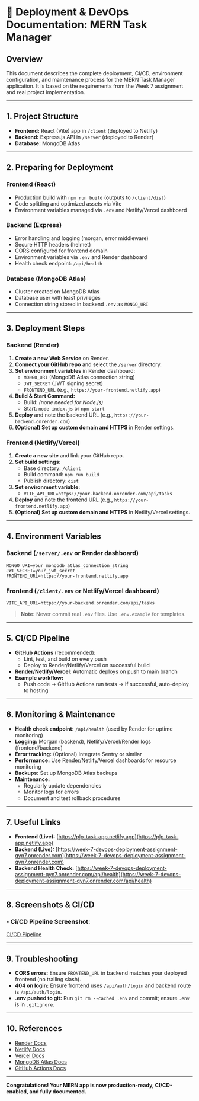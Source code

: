 # 🚀 Deployment & DevOps Documentation: MERN Task Manager

## Overview
This document describes the complete deployment, CI/CD, environment configuration, and maintenance process for the MERN Task Manager application. It is based on the requirements from the Week 7 assignment and real project implementation.

---

## 1. Project Structure
- **Frontend:** React (Vite) app in `/client` (deployed to Netlify)
- **Backend:** Express.js API in `/server` (deployed to Render)
- **Database:** MongoDB Atlas

---

## 2. Preparing for Deployment

### Frontend (React)
- Production build with `npm run build` (outputs to `/client/dist`)
- Code splitting and optimized assets via Vite
- Environment variables managed via `.env` and Netlify/Vercel dashboard

### Backend (Express)
- Error handling and logging (morgan, error middleware)
- Secure HTTP headers (helmet)
- CORS configured for frontend domain
- Environment variables via `.env` and Render dashboard
- Health check endpoint: `/api/health`

### Database (MongoDB Atlas)
- Cluster created on MongoDB Atlas
- Database user with least privileges
- Connection string stored in backend `.env` as `MONGO_URI`

---

## 3. Deployment Steps

### Backend (Render)
1. **Create a new Web Service** on Render.
2. **Connect your GitHub repo** and select the `/server` directory.
3. **Set environment variables** in Render dashboard:
   - `MONGO_URI` (MongoDB Atlas connection string)
   - `JWT_SECRET` (JWT signing secret)
   - `FRONTEND_URL` (e.g., `https://your-frontend.netlify.app`)
4. **Build & Start Command:**
   - Build: *(none needed for Node.js)*
   - Start: `node index.js` or `npm start`
5. **Deploy** and note the backend URL (e.g., `https://your-backend.onrender.com`)
6. **(Optional) Set up custom domain and HTTPS** in Render settings.

### Frontend (Netlify/Vercel)
1. **Create a new site** and link your GitHub repo.
2. **Set build settings:**
   - Base directory: `/client`
   - Build command: `npm run build`
   - Publish directory: `dist`
3. **Set environment variable:**
   - `VITE_API_URL=https://your-backend.onrender.com/api/tasks`
4. **Deploy** and note the frontend URL (e.g., `https://your-frontend.netlify.app`)
5. **(Optional) Set up custom domain and HTTPS** in Netlify/Vercel settings.

---

## 4. Environment Variables

### Backend (`/server/.env` or Render dashboard)
```
MONGO_URI=your_mongodb_atlas_connection_string
JWT_SECRET=your_jwt_secret
FRONTEND_URL=https://your-frontend.netlify.app
```

### Frontend (`/client/.env` or Netlify/Vercel dashboard)
```
VITE_API_URL=https://your-backend.onrender.com/api/tasks
```

> **Note:** Never commit real `.env` files. Use `.env.example` for templates.

---

## 5. CI/CD Pipeline
- **GitHub Actions** (recommended):
  - Lint, test, and build on every push
  - Deploy to Render/Netlify/Vercel on successful build
- **Render/Netlify/Vercel**: Automatic deploys on push to main branch
- **Example workflow:**
  - Push code → GitHub Actions run tests → If successful, auto-deploy to hosting

---

## 6. Monitoring & Maintenance
- **Health check endpoint:** `/api/health` (used by Render for uptime monitoring)
- **Logging:** Morgan (backend), Netlify/Vercel/Render logs (frontend/backend)
- **Error tracking:** (Optional) Integrate Sentry or similar
- **Performance:** Use Render/Netlify/Vercel dashboards for resource monitoring
- **Backups:** Set up MongoDB Atlas backups
- **Maintenance:**
  - Regularly update dependencies
  - Monitor logs for errors
  - Document and test rollback procedures

---

## 7. Useful Links
- **Frontend (Live):** [https://plp-task-app.netlify.app](https://plp-task-app.netlify.app)
- **Backend (Live):** [https://week-7-devops-deployment-assignment-qyn7.onrender.com](https://week-7-devops-deployment-assignment-qyn7.onrender.com)
- **Backend Health Check:** [https://week-7-devops-deployment-assignment-qyn7.onrender.com/api/health](https://week-7-devops-deployment-assignment-qyn7.onrender.com/api/health)

---

## 8. Screenshots & CI/CD
### - Ci/CD Pipeline Screenshot:
[CI/CD Pipeline](/Screenshots/CI-CD.png)

---

## 9. Troubleshooting
- **CORS errors:** Ensure `FRONTEND_URL` in backend matches your deployed frontend (no trailing slash).
- **404 on login:** Ensure frontend uses `/api/auth/login` and backend route is `/api/auth/login`.
- **.env pushed to git:** Run `git rm --cached .env` and commit; ensure `.env` is in `.gitignore`.

---

## 10. References
- [Render Docs](https://render.com/docs)
- [Netlify Docs](https://docs.netlify.com/)
- [Vercel Docs](https://vercel.com/docs)
- [MongoDB Atlas Docs](https://www.mongodb.com/docs/atlas/)
- [GitHub Actions Docs](https://docs.github.com/en/actions)

---

**Congratulations! Your MERN app is now production-ready, CI/CD-enabled, and fully documented.**



